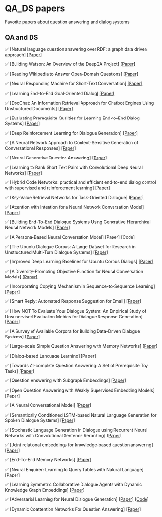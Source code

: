# QA_DS papers
Favorite papers about question answering and dialog systems

## QA and DS
:white_check_mark: [Natural language question answering over RDF: a graph data driven approach] [[Paper]](https://pdfs.semanticscholar.org/cb4d/277a51da6894fe5143013978567ef5f805c8.pdf)

:white_check_mark: [Building Watson: An Overview of the DeepQA Project] [[Paper]](https://www.aaai.org/ojs/index.php/aimagazine/article/view/2303/2165)

:white_check_mark: [Reading Wikipedia to Answer Open-Domain Questions] [[Paper]](https://arxiv.org/pdf/1704.00051.pdf)

:white_check_mark: [Neural Responding Machine for Short-Text Conversation] [[Paper]](https://arxiv.org/pdf/1503.02364.pdf)

:white_check_mark: [Learning End-to-End Goal-Oriented Dialog] [[Paper]](https://arxiv.org/pdf/1503.02364.pdf)

:white_check_mark: [DocChat: An Information Retrieval Approach for Chatbot Engines Using Unstructured Documents] [[Paper]](http://aclweb.org/anthology/P16-1049)

:white_check_mark: [Evaluating Prerequisite Qualities for Learning End-to-End Dialog Systems] [[Paper]](https://arxiv.org/pdf/1511.06931.pdf)

:white_check_mark: [Deep Reinforcement Learning for Dialogue Generation] [[Paper]](https://arxiv.org/pdf/1606.01541.pdf)

:white_check_mark: [A Neural Network Approach to Context-Sensitive Generation of Conversational Responses] [[Paper]](https://arxiv.org/pdf/1506.06714.pdf)

:white_check_mark: [Neural Generative Question Answering] [[Paper]](https://arxiv.org/pdf/1512.01337.pdf)

:white_check_mark: [Learning to Rank Short Text Pairs with Convolutional Deep Neural Networks] [[Paper]](https://pdfs.semanticscholar.org/73d8/26d4c2363701b88e3e234fe3b8756c0f9671.pdf)

:white_check_mark: [Hybrid Code Networks: practical and efficient end-to-end dialog control with supervised and reinforcement learning] [[Paper]](https://arxiv.org/pdf/1702.03274.pdf)

:white_check_mark: [Key-Value Retrieval Networks for Task-Oriented Dialogue] [[Paper]](https://arxiv.org/pdf/1705.05414.pdf)

:white_check_mark: [Attention with Intention for a Neural Network Conversation Model] [[Paper]](https://arxiv.org/pdf/1510.08565.pdf)

:white_check_mark: [Building End-To-End Dialogue Systems Using Generative Hierarchical Neural Network Models] [[Paper]](https://arxiv.org/pdf/1507.04808.pdf)

:white_check_mark: [A Persona-Based Neural Conversation Model] [[Paper]](https://arxiv.org/pdf/1603.06155.pdf) [[Code]](https://github.com/jiweil/Neural-Dialogue-Generation)

:white_check_mark: [The Ubuntu Dialogue Corpus: A Large Dataset for Research in Unstructured Multi-Turn Dialogue Systems] [[Paper]](https://arxiv.org/pdf/1506.08909.pdf)

:white_check_mark: [Improved Deep Learning Baselines for Ubuntu Corpus Dialogs] [[Paper]](https://arxiv.org/pdf/1510.03753.pdf)

:white_check_mark: [A Diversity-Promoting Objective Function for Neural Conversation Models] [[Paper]](https://arxiv.org/pdf/1510.03055.pdf)

:white_check_mark: [Incorporating Copying Mechanism in Sequence-to-Sequence Learning] [[Paper]](https://arxiv.org/pdf/1603.06393.pdf)

:white_check_mark: [Smart Reply: Automated Response Suggestion for Email] [[Paper]](https://arxiv.org/pdf/1606.04870.pdf)

:white_check_mark: [How NOT To Evaluate Your Dialogue System: An Empirical Study of Unsupervised Evaluation Metrics for Dialogue Response Generation] [[Paper]](https://arxiv.org/pdf/1603.08023.pdf)

:white_check_mark: [A Survey of Available Corpora for Building Data-Driven Dialogue Systems] [[Paper]](https://arxiv.org/pdf/1512.05742.pdf)

:white_check_mark: [Large-scale Simple Question Answering with Memory Networks] [[Paper]](https://arxiv.org/pdf/1506.02075.pdf)

:white_check_mark: [Dialog-based Language Learning] [[Paper]](https://arxiv.org/pdf/1604.06045.pdf)

:white_check_mark: [Towards AI-complete Question Answering: A Set of Prerequisite Toy Tasks] [[Paper]](https://arxiv.org/pdf/1502.05698.pdf)

:white_check_mark: [Question Answering with Subgraph Embeddings] [[Paper]](https://arxiv.org/pdf/1406.3676.pdf)

:white_check_mark: [Open Question Answering with Weakly Supervised Embedding Models] [[Paper]](https://arxiv.org/pdf/1404.4326.pdf)

:white_check_mark: [A Neural Conversational Model] [[Paper]](https://arxiv.org/pdf/1506.05869.pdf)

:white_check_mark: [Semantically Conditioned LSTM-based Natural Language Generation for Spoken Dialogue Systems] [[Paper]](https://arxiv.org/pdf/1508.01745.pdf)

:white_check_mark: [Stochastic Language Generation in Dialogue using Recurrent Neural Networks with Convolutional Sentence Reranking] [[Paper]](http://aclweb.org/anthology/W15-4639)

:white_check_mark: [Joint relational embeddings for knowledge-based question answering] [[Paper]](https://pdfs.semanticscholar.org/eabb/8ddbd2b9cae7e2169d7f6681a5e7694ec088.pdf)

:white_check_mark: [End-To-End Memory Networks] [[Paper]](https://arxiv.org/pdf/1503.08895.pdf)

:white_check_mark: [Neural Enquirer: Learning to Query Tables with Natural Language] [[Paper]](https://arxiv.org/pdf/1512.00965.pdf)

:white_check_mark: [Learning Symmetric Collaborative Dialogue Agents with Dynamic Knowledge Graph Embeddings] [[Paper]](https://arxiv.org/pdf/1704.07130.pdf)

:white_check_mark: [Adversarial Learning for Neural Dialogue Generation] [[Paper]](https://arxiv.org/pdf/1701.06547) [[Code]](https://github.com/jiweil/Neural-Dialogue-Generation)

:white_check_mark: [Dynamic Coattention Networks For Question Answering] [[Paper]](https://arxiv.org/pdf/1611.01604.pdf)
